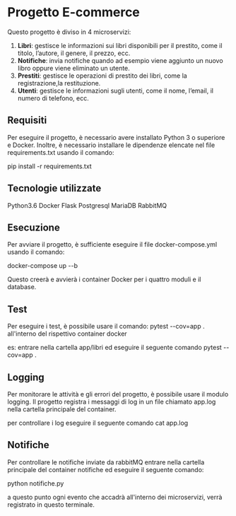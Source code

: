 # Progetto E-commerce

Questo progetto è diviso in 4 microservizi:

1. **Libri**: gestisce le informazioni sui libri disponibili per il prestito, come il titolo, l’autore, il genere, il prezzo, ecc.
2. **Notifiche**: invia notifiche quando ad esempio viene aggiunto un nuovo libro oppure viene eliminato un utente.
3. **Prestiti**: gestisce le operazioni di prestito dei libri, come la registrazione,la restituzione.
4. **Utenti**: gestisce le informazioni sugli utenti, come il nome, l’email, il numero di telefono, ecc.

## Requisiti

Per eseguire il progetto, è necessario avere installato Python 3 o superiore e Docker. Inoltre, è necessario installare le dipendenze elencate nel file requirements.txt usando il comando:

pip install -r requirements.txt

## Tecnologie utilizzate
Python3.6
Docker
Flask
Postgresql
MariaDB
RabbitMQ

## Esecuzione

Per avviare il progetto, è sufficiente eseguire il file docker-compose.yml usando il comando:

docker-compose up --b

Questo creerà e avvierà i container Docker per i quattro moduli e il database. 

## Test

Per eseguire i test, è possibile usare il comando: pytest --cov=app . all'interno del rispettivo container docker

es: entrare nella cartella app/libri ed eseguire il seguente comando pytest --cov=app .

## Logging

Per monitorare le attività e gli errori del progetto, è possibile usare il modulo logging. Il progetto registra i messaggi di log in un file chiamato app.log nella cartella principale del container.

per controllare i log eseguire il seguente comando cat app.log

## Notifiche

Per controllare le notifiche inviate da rabbitMQ entrare nella cartella principale del container notifiche ed eseguire il seguente comando:

python notifiche.py 

a questo punto ogni evento che accadrà all'interno dei microservizi, verrà registrato in questo terminale.



